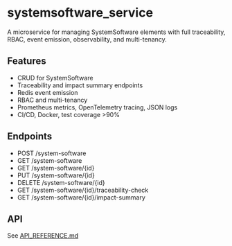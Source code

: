 # systemsoftware_service

A microservice for managing SystemSoftware elements with full traceability, RBAC, event emission, observability, and multi-tenancy.

## Features
- CRUD for SystemSoftware
- Traceability and impact summary endpoints
- Redis event emission
- RBAC and multi-tenancy
- Prometheus metrics, OpenTelemetry tracing, JSON logs
- CI/CD, Docker, test coverage >90%

## Endpoints
- POST /system-software
- GET /system-software
- GET /system-software/{id}
- PUT /system-software/{id}
- DELETE /system-software/{id}
- GET /system-software/{id}/traceability-check
- GET /system-software/{id}/impact-summary

## API
See [API_REFERENCE.md](./API_REFERENCE.md)
